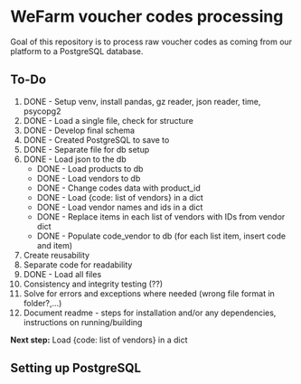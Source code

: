# WeFarm voucher codes processing

Goal of this repository is to process raw voucher codes as coming from our platform to a PostgreSQL database.


## To-Do

1. DONE - Setup venv, install pandas, gz reader, json reader, time, psycopg2
2. DONE - Load a single file, check for structure
3. DONE - Develop final schema
4. DONE - Created PostgreSQL to save to 
5. DONE - Separate file for db setup
6. DONE - Load json to the db
    - DONE - Load products to db
    - DONE - Load vendors to db
    - DONE - Change codes data with product_id
    - DONE - Load {code: list of vendors} in a dict
    - DONE - Load vendor names and ids in a dict
    - DONE - Replace items in each list of vendors with IDs from vendor dict
    - DONE - Populate code_vendor to db (for each list item, insert code and item)
7. Create reusability
8. Separate code for readability
9. DONE - Load all files
10. Consistency and integrity testing (??)
11. Solve for errors and exceptions where needed (wrong file format in folder?,...)
12. Document readme - steps for installation and/or any dependencies, instructions on running/building

**Next step:** Load {code: list of vendors} in a dict

## Setting up PostgreSQL


 
